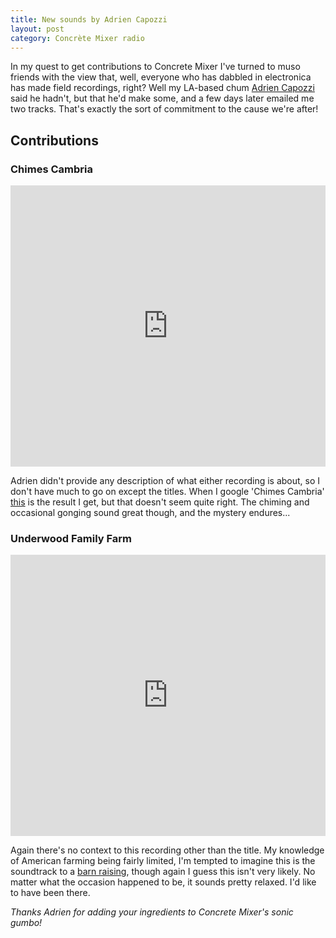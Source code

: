 ```yaml
---
title: New sounds by Adrien Capozzi
layout: post
category: Concrète Mixer radio
---
```


In my quest to get contributions to Concrete Mixer I've turned to muso friends with the view that, well, everyone who has dabbled in electronica has made field recordings, right? Well my LA-based chum [Adrien Capozzi](http://www.adrien75.com/adrien75.html) said he hadn't, but that he'd make some, and a few days later emailed me two tracks. That's exactly the sort of commitment to the cause we're after!

## Contributions

### Chimes Cambria

<iframe width="100%" height="450" scrolling="no" frameborder="no" src="https://w.soundcloud.com/player/?url=https%3A//api.soundcloud.com/tracks/315506402&amp;auto_play=false&amp;hide_related=false&amp;show_comments=true&amp;show_user=true&amp;show_reposts=false&amp;visual=true"></iframe>

Adrien didn't provide any description of what either recording is about, so I don't have much to go on except the titles. When I google 'Chimes Cambria' [this](http://www.lampsplus.com/products/cambria-chimes-antique-walnut-12-inch-wide-bulova-mantel-clock__v1929.html) is the result I get, but that doesn't seem quite right. The chiming and occasional gonging sound great though, and the mystery endures...

### Underwood Family Farm

<iframe width="100%" height="450" scrolling="no" frameborder="no" src="https://w.soundcloud.com/player/?url=https%3A//api.soundcloud.com/tracks/315506397&amp;auto_play=false&amp;hide_related=false&amp;show_comments=true&amp;show_user=true&amp;show_reposts=false&amp;visual=true"></iframe>

Again there's no context to this recording other than the title. My knowledge of American farming being fairly limited, I'm tempted to imagine this is the soundtrack to a [barn raising](https://en.wikipedia.org/wiki/Barn_raising), though again I guess this isn't very likely. No matter what the occasion happened to be, it sounds pretty relaxed. I'd like to have been there.


_Thanks Adrien for adding your ingredients to Concrete Mixer's sonic gumbo!_
